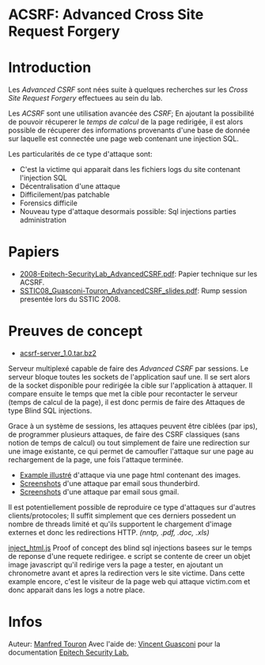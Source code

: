 ACSRF: Advanced Cross Site Request Forgery
==========================================

Introduction
============

Les <em>Advanced CSRF</em> sont n&eacute;es suite &agrave; quelques recherches sur les <em>Cross Site Request Forgery</em> effectuees au sein du lab.</p>

Les <em>ACSRF</em> sont une utilisation avanc&eacute;e des <em>CSRF</em>; En ajoutant la possibilit&eacute; de pouvoir r&eacute;cuperer le <em>temps de calcul</em> de la page redirig&eacute;e, il est alors possible de r&eacute;cuperer des informations provenants d'une base de donn&eacute;e sur laquelle est connect&eacute;e une page web contenant une injection SQL.

Les particularit&eacute;s de ce type d'attaque sont:

* C'est la victime qui apparait dans les fichiers logs du site contenant l'injection SQL
* D&eacute;centralisation d'une attaque
* Difficilement/pas patchable
* Forensics difficile
* Nouveau type d'attaque desormais possible: Sql injections parties administration

Papiers
=======

* <a href="2008-Epitech-SecurityLab_AdvancedCSRF.pdf">2008-Epitech-SecurityLab_AdvancedCSRF.pdf</a>:  Papier technique sur les ACSRF.
* <a href="SSTIC08_Guasconi-Touron_AdvancedCSRF_slides.pdf">SSTIC08_Guasconi-Touron_AdvancedCSRF_slides.pdf</a>: Rump session present&eacute;e lors du SSTIC 2008.

Preuves de concept
==================

* <a href="acsrf-server_1.0.tar.bz2">acsrf-server_1.0.tar.bz2</a>

Serveur multiplex&eacute; capable de faire des <em>Advanced CSRF</em> par sessions.
Le serveur bloque toutes les sockets de l'application sauf une. Il se sert alors de la socket disponible pour redirig&eacute;e la cible sur l'application &agrave; attaquer.
Il compare ensuite le temps que met la cible pour recontacter le serveur (temps de calcul de la page), il est donc permis de faire des Attaques de type Blind SQL injections.

Grace &agrave; un syst&egrave;me de sessions, les attaques peuvent &ecirc;tre cibl&eacute;es (par ips), de programmer plusieurs attaques, de faire des CSRF classiques (sans notion de temps de calcul) ou tout simplement de faire une redirection sur une image existante, ce qui permet de camoufler l'attaque sur une page au rechargement de la page, une fois l'attaque termin&eacute;e.

* <a href="server-demo-fr-www.html">Example illustr&eacute;</a> d'attaque via une page html contenant des images.
* <a href="server-demo-fr-mail.html">Screenshots</a> d'une attaque par email sous thunderbird.
* <a href="server-demo-fr-gmail.html">Screenshots</a> d'une attaque par email sous gmail.

Il est potentiellement possible de reproduire ce type d'attaques sur d'autres clients/protocoles; Il suffit simplement que ces derniers possedent un nombre de threads limit&eacute; et qu'ils supportent le chargement d'image externes et donc les redirections HTTP. <em>(nntp, .pdf, .doc, .xls)</em>

<a href="inject_html.js">inject_html.js</a>
Proof of concept des blind sql injections basees sur le temps de reponse d'une requete redirigee.
e script se contente de creer un objet image javascript qu'il redirige vers la page a tester, en ajoutant un chronometre avant et apres la redirection vers le site victime.
Dans cette example encore, c'est le visiteur de la page web qui attaque victim.com et donc apparait dans les logs a notre place.

Infos
=====

Auteur: <a href="http://esl.epitech.net/~moul">Manfred Touron</a>
Avec l'aide de: <a href="http://esl.epitech.net/~tyop">Vincent Guasconi</a> pour la documentation
<a href="http://esl.epitech.net/">Epitech Security Lab.</a>
